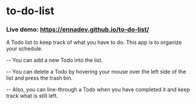 # to-do-list

### Live demo: https://ennadev.github.io/to-do-list/

A Todo list to keep track of what you have to do.
This app is to organize your schedule.

-- You can add a new Todo into the list.

-- You can delete a Todo by hovering your mouse over the left side of the list and press the trash bin.

-- Also, you can line-through a Todo when you have completed it and keep track what is still left.
